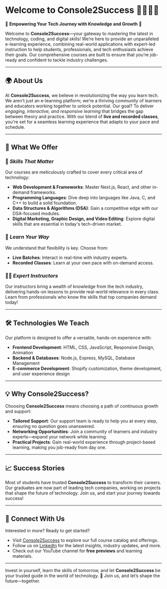 # Welcome to Console2Success 👩‍💻👨‍💻 

🌟 **Empowering Your Tech Journey with Knowledge and Growth** 🌟

Welcome to **Console2Success**—your gateway to mastering the latest in technology, coding, and digital skills! We’re here to provide an unparalleled e-learning experience, combining real-world applications with expert-led instruction to help students, professionals, and tech enthusiasts achieve their goals. Our comprehensive courses are built to ensure that you’re job-ready and confident to tackle industry challenges.

---

## 🌍 About Us
At **Console2Success**, we believe in revolutionizing the way you learn tech. We aren’t just an e-learning platform; we’re a thriving community of learners and educators working together to unlock potential. Our goal? To deliver *engaging, interactive, and responsive learning* that bridges the gap between theory and practice. With our blend of **live and recorded classes**, you're set for a seamless learning experience that adapts to your pace and schedule.

---

## 🎯 What We Offer
### 🚀 *Skills That Matter*
Our courses are meticulously crafted to cover every critical area of technology:
- **Web Development & Frameworks**: Master Next.js, React, and other in-demand frameworks.
- **Programming Languages**: Dive deep into languages like Java, C, and C++ to build a solid foundation.
- **Data Structures & Algorithms (DSA)**: Gain a competitive edge with our DSA-focused modules.
- **Digital Marketing, Graphic Design, and Video Editing**: Explore digital skills that are essential in today's tech-driven market.

### 📅 *Learn Your Way*  
We understand that flexibility is key. Choose from:
- **Live Batches**: Interact in real-time with industry experts.
- **Recorded Classes**: Learn at your own pace with on-demand access.

### 👨‍🏫 *Expert Instructors*  
Our instructors bring a wealth of knowledge from the tech industry, delivering hands-on lessons to provide real-world relevance in every class. Learn from professionals who know the skills that top companies demand today!

---

## 🛠 Technologies We Teach
Our platform is designed to offer a versatile, hands-on experience with:
- **Frontend Development**: HTML, CSS, JavaScript, Responsive Design, Animation
- **Backend & Databases**: Node.js, Express, MySQL, Database Management
- **E-commerce Development**: Shopify customization, theme development, and user experience design

---

## 💡 Why Console2Success?
Choosing **Console2Success** means choosing a path of continuous growth and support:
- **Tailored Support**: Our support team is ready to help you at every step, ensuring no question goes unanswered.
- **Networking Opportunities**: Join a community of learners and industry experts—expand your network while learning.
- **Practical Projects**: Gain real-world experience through project-based learning, making you job-ready from day one.

---

## 📈 Success Stories
Most of students have trusted **Console2Success** to transform their careers. Our graduates are now part of leading tech companies, working on projects that shape the future of technology. Join us, and start your journey towards success!

---

## 📲 Connect With Us
Interested in more? Ready to get started?  
- Visit [Console2Success](https://www.console2success.com) to explore our full course catalog and offerings.
- Follow us on [LinkedIn](https://www.linkedin.com/in/console2success) for the latest insights, industry updates, and more.
- Check out our YouTube channel for **free previews** and learning materials.

---

Invest in yourself, learn the skills of tomorrow, and let **Console2Success** be your trusted guide in the world of technology. 🚀 Join us, and let’s shape the future—together.
